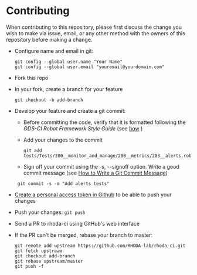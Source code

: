 # Contributing

When contributing to this repository, please first discuss the change you wish to make via issue, email, or any other method with the owners of this repository before making a change.


- Configure name and email in git:

  ```
  git config --global user.name "Your Name"
  git config --global user.email "youremail@yourdomain.com"
  ```

- Fork this repo

- In your fork, create a branch for your feature

   ```git checkout -b add-branch```

- Develop your feature and create a git commit:
  - Before committing the code, verify that it is formatted following the _ODS-CI Robot Framework Style Guide_ (see [how](https://github.com/red-hat-data-services/ods-ci/blob/master/docs/check-code-style.md)
)
  - Add your changes to the commit
    ```
    git add tests/Tests/200__monitor_and_manage/200__metrics/203__alerts.robot
    ```

   - Sign off your commit using the -s, --signoff option. Write a good commit message (see [How to Write a Git Commit Message](https://chris.beams.io/posts/git-commit/))
    ```
     git commit -s -m "Add alerts tests"
     ```

- [Create a personal access token in Github](https://docs.github.com/en/github/authenticating-to-github/creating-a-personal-access-token) to be able to push your changes

- Push your changes:  ```git push```

- Send a PR to rhoda-ci using GitHub's web interface

- If the PR can't be merged, rebase your branch to master:
  ```
  git remote add upstream https://github.com/RHODA-lab/rhoda-ci.git
  git fetch upstream
  git checkout add-branch
  git rebase upstream/master
  git push -f
  ```

<!--
- Test your PR in Jenkins using the rhoda-ci-pr-test pipeline
   - https://opendatascience-jenkins-csb-rhods.apps.ocp-c1.prod.psi.redhat.com/job/rhods-ci-pr-test
   - Log in if required
   - Build with Parameters (if you don't see this option contact the QE team)
     - Set the PR id (e.g. 42) in ODS_GIT_REPO_PULL_REQUEST_ID
     - Select TEST_CLUSTER
     - Build

- Once finished, add a comment to the PR with the test run results, and a link like in the example below and add the label _Verified_ to the PR using GitHub interface:

  ```
  https://opendatascience-jenkins-csb-rhods.apps.ocp-c1.prod.psi.redhat.com/job/rhods-ci-pr-test/49/console

  Result: passing except for the Git plugin missing from the minimal image
  ```

- Participate in the feedback of your PR until is merged
-->
